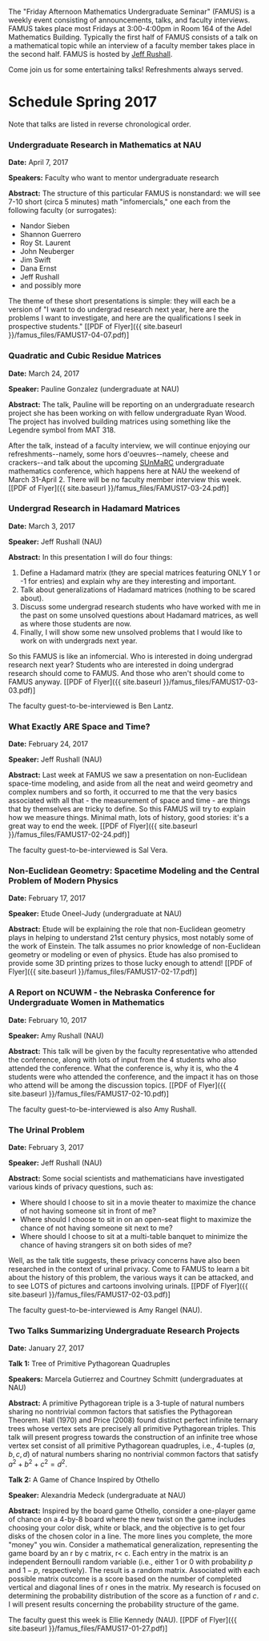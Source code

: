 The "Friday Afternoon Mathematics Undergraduate Seminar" (FAMUS) is a weekly event consisting of announcements, talks, and faculty interviews.  FAMUS takes place most Fridays at 3:00-4:00pm in Room 164 of the Adel Mathematics Building.  Typically the first half of FAMUS consists of a talk on a mathematical topic while an interview of a faculty member takes place in the second half. FAMUS is hosted by [Jeff Rushall](https://nau.edu/cefns/natsci/math/directory-full-time/rushall-jeff/).  

Come join us for some entertaining talks!  Refreshments always served.

# Schedule Spring 2017 #

Note that talks are listed in reverse chronological order.

### Undergraduate Research in Mathematics at NAU ###

**Date:** April 7, 2017

**Speakers:** Faculty who want to mentor undergraduate research

**Abstract:** The structure of this particular FAMUS is nonstandard: we will see 7-10 short (circa 5 minutes) math "infomercials," one each from the following faculty (or surrogates):

- Nandor Sieben
- Shannon Guerrero
- Roy St. Laurent
- John Neuberger
- Jim Swift
- Dana Ernst  
- Jeff Rushall
- and possibly more

The theme of these short presentations is simple: they will each be a version of "I want to do undergrad research next year, here are the problems I want to investigate, and here are the qualifications I seek in prospective students." [[PDF of Flyer]({{ site.baseurl }}/famus_files/FAMUS17-04-07.pdf)]

### Quadratic and Cubic Residue Matrices ###

**Date:** March 24, 2017

**Speaker:** Pauline Gonzalez (undergraduate at NAU)

**Abstract:** The talk, Pauline will be reporting on an undergraduate research project she has been working on with fellow undergraduate Ryan Wood.  The project has involved building matrices using something like the Legendre symbol from MAT 318.    

After the talk, instead of a faculty interview, we will continue enjoying our refreshments--namely, some hors d'oeuvres--namely, cheese and crackers--and talk about the upcoming [SUnMaRC](https://naumathstat.github.io/sunmarc2017/) undergraduate mathematics conference, which happens here at NAU the weekend of March 31-April 2. There will be no faculty member interview this week. [[PDF of Flyer]({{ site.baseurl }}/famus_files/FAMUS17-03-24.pdf)]

### Undergrad Research in Hadamard Matrices ###

**Date:** March 3, 2017

**Speaker:** Jeff Rushall (NAU)

**Abstract:** In this presentation I will do four things:

  1. Define a Hadamard matrix (they are special matrices featuring ONLY 1 or -1 for entries) and explain why are they interesting and important.  
  2. Talk about generalizations of Hadamard matrices (nothing to be scared about).  
  3. Discuss some undergrad research students who have worked with me in the past on some unsolved questions about Hadamard matrices, as well as where those students are now.
  4. Finally, I will show some new unsolved problems that I would like to work on with undergrads next year.  

So this FAMUS is like an infomercial.  Who is interested in doing undergrad research next year?  Students who are interested in doing undergrad research should come to FAMUS.  And those who aren't should come to FAMUS anyway. [[PDF of Flyer]({{ site.baseurl }}/famus_files/FAMUS17-03-03.pdf)]

The faculty guest-to-be-interviewed is Ben Lantz.

### What Exactly ARE Space and Time? ###

**Date:** February 24, 2017

**Speaker:** Jeff Rushall (NAU)

**Abstract:** Last week at FAMUS we saw a presentation on non-Euclidean space-time modeling, and aside from all the neat and weird geometry and complex numbers and so forth, it occurred to me that the very basics associated with all that - the measurement of space and time - are things that by themselves are tricky to define.  So this FAMUS will try to explain how we measure things.  Minimal math, lots of history, good stories: it's a great way to end the week. [[PDF of Flyer]({{ site.baseurl }}/famus_files/FAMUS17-02-24.pdf)]

The faculty guest-to-be-interviewed is Sal Vera.

### Non-Euclidean Geometry: Spacetime Modeling and the Central Problem of Modern Physics ###

**Date:** February 17, 2017

**Speaker:** Etude Oneel-Judy (undergraduate at NAU)

**Abstract:** Etude will be explaining the role that non-Euclidean geometry plays in helping to understand 21st century physics, most notably some of the work of Einstein.  The talk assumes no prior knowledge of non-Euclidean geometry or modeling or even of physics.  Etude has also promised to provide some 3D printing prizes to those lucky enough to attend! [[PDF of Flyer]({{ site.baseurl }}/famus_files/FAMUS17-02-17.pdf)]

### A Report on NCUWM - the Nebraska Conference for Undergraduate Women in Mathematics ###

**Date:** February 10, 2017

**Speaker:** Amy Rushall (NAU)

**Abstract:** This talk will be given by the faculty representative who attended the conference, along with lots of input from the 4 students who also attended the conference.  What the conference is, why it is, who the 4 students were who attended the conference, and the impact it has on those who attend will be among the discussion topics. [[PDF of Flyer]({{ site.baseurl }}/famus_files/FAMUS17-02-10.pdf)]

The faculty guest-to-be-interviewed is also Amy Rushall.

### The Urinal Problem ###

**Date:** February 3, 2017

**Speaker:** Jeff Rushall (NAU)

**Abstract:**  Some social scientists and mathematicians have investigated various kinds of privacy questions, such as:

- Where should I choose to sit in a movie theater to maximize the chance of not having someone sit in front of me?
- Where should I choose to sit in on an open-seat flight to maximize the chance of not having someone sit next to me?
- Where should I choose to sit at a multi-table banquet to minimize the chance of having strangers sit on both sides of me?

Well, as the talk title suggests, these privacy concerns have also been researched in the context of urinal privacy.  Come to FAMUS to learn a bit about the history of this problem, the various ways it can be attacked, and to see LOTS of pictures and cartoons involving urinals.  [[PDF of Flyer]({{ site.baseurl }}/famus_files/FAMUS17-02-03.pdf)]

The faculty guest-to-be-interviewed is Amy Rangel (NAU).

### Two Talks Summarizing Undergraduate Research Projects ###

**Date:** January 27, 2017

**Talk 1:** Tree of Primitive Pythagorean Quadruples

**Speakers:** Marcela Gutierrez and Courtney Schmitt (undergraduates at NAU)

**Abstract:** A primitive Pythagorean triple is a 3-tuple of natural numbers sharing no nontrivial common factors that satisfies the Pythagorean Theorem.  Hall (1970) and Price (2008) found distinct perfect infinite ternary trees whose vertex sets are precisely all primitive Pythagorean triples. This talk will present progress towards the construction of an infinite tree whose vertex set consist of all primitive Pythagorean quadruples, i.e., 4-tuples $(a, b, c, d)$ of natural numbers sharing no nontrivial common factors that satisfy $a^2 + b^2 + c^2 = d^2$.

**Talk 2:** A Game of Chance Inspired by Othello

**Speaker:** Alexandria Medeck (undergraduate at NAU)

**Abstract:** Inspired by the board game Othello, consider a one-player game of chance on a 4-by-8 board where the new twist on the game includes choosing your color disk, white or black, and the objective is to get four disks of the chosen color in a line. The more lines you complete, the more "money" you win. Consider a mathematical generalization, representing the game board by an r by c matrix, r< c. Each entry in the matrix is an independent Bernoulli random variable (i.e., either 1 or 0 with probability $p$ and $1−p$, respectively). The result is a random matrix. Associated with each possible matrix outcome is a score based on the number of completed vertical and diagonal lines of r ones in the matrix. My research is focused on determining the probability distribution of the score as a function of $r$ and $c$. I will present results concerning the probability structure of the game.

The faculty guest this week is Ellie Kennedy (NAU). [[PDF of Flyer]({{ site.baseurl }}/famus_files/FAMUS17-01-27.pdf)]
